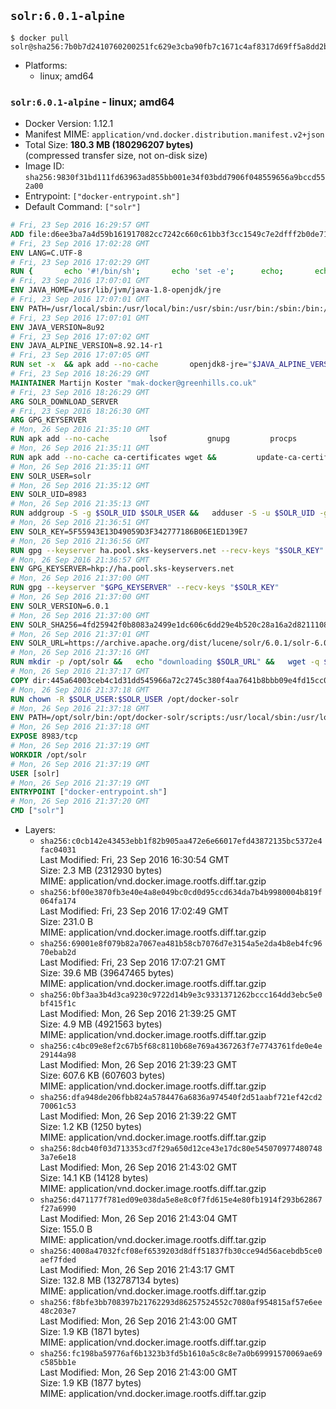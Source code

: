 ## `solr:6.0.1-alpine`

```console
$ docker pull solr@sha256:7b0b7d2410760200251fc629e3cba90fb7c1671c4af8317d69ff5a8dd2b6e01d
```

-	Platforms:
	-	linux; amd64

### `solr:6.0.1-alpine` - linux; amd64

-	Docker Version: 1.12.1
-	Manifest MIME: `application/vnd.docker.distribution.manifest.v2+json`
-	Total Size: **180.3 MB (180296207 bytes)**  
	(compressed transfer size, not on-disk size)
-	Image ID: `sha256:9830f31bd111fd63963ad855bb001e34f03bdd7906f048559656a9bccd552a00`
-	Entrypoint: `["docker-entrypoint.sh"]`
-	Default Command: `["solr"]`

```dockerfile
# Fri, 23 Sep 2016 16:29:57 GMT
ADD file:d6ee3ba7a4d59b161917082cc7242c660c61bb3f3cc1549c7e2dfff2b0de7104 in / 
# Fri, 23 Sep 2016 17:02:28 GMT
ENV LANG=C.UTF-8
# Fri, 23 Sep 2016 17:02:29 GMT
RUN { 		echo '#!/bin/sh'; 		echo 'set -e'; 		echo; 		echo 'dirname "$(dirname "$(readlink -f "$(which javac || which java)")")"'; 	} > /usr/local/bin/docker-java-home 	&& chmod +x /usr/local/bin/docker-java-home
# Fri, 23 Sep 2016 17:07:01 GMT
ENV JAVA_HOME=/usr/lib/jvm/java-1.8-openjdk/jre
# Fri, 23 Sep 2016 17:07:01 GMT
ENV PATH=/usr/local/sbin:/usr/local/bin:/usr/sbin:/usr/bin:/sbin:/bin:/usr/lib/jvm/java-1.8-openjdk/jre/bin:/usr/lib/jvm/java-1.8-openjdk/bin
# Fri, 23 Sep 2016 17:07:01 GMT
ENV JAVA_VERSION=8u92
# Fri, 23 Sep 2016 17:07:02 GMT
ENV JAVA_ALPINE_VERSION=8.92.14-r1
# Fri, 23 Sep 2016 17:07:05 GMT
RUN set -x 	&& apk add --no-cache 		openjdk8-jre="$JAVA_ALPINE_VERSION" 	&& [ "$JAVA_HOME" = "$(docker-java-home)" ]
# Fri, 23 Sep 2016 18:26:29 GMT
MAINTAINER Martijn Koster "mak-docker@greenhills.co.uk"
# Fri, 23 Sep 2016 18:26:29 GMT
ARG SOLR_DOWNLOAD_SERVER
# Fri, 23 Sep 2016 18:26:30 GMT
ARG GPG_KEYSERVER
# Mon, 26 Sep 2016 21:35:10 GMT
RUN apk add --no-cache         lsof         gnupg         procps         tar         bash
# Mon, 26 Sep 2016 21:35:11 GMT
RUN apk add --no-cache ca-certificates wget &&         update-ca-certificates
# Mon, 26 Sep 2016 21:35:11 GMT
ENV SOLR_USER=solr
# Mon, 26 Sep 2016 21:35:12 GMT
ENV SOLR_UID=8983
# Mon, 26 Sep 2016 21:35:13 GMT
RUN addgroup -S -g $SOLR_UID $SOLR_USER &&   adduser -S -u $SOLR_UID -g $SOLR_USER $SOLR_USER
# Mon, 26 Sep 2016 21:36:51 GMT
ENV SOLR_KEY=5F55943E13D49059D3F342777186B06E1ED139E7
# Mon, 26 Sep 2016 21:36:56 GMT
RUN gpg --keyserver ha.pool.sks-keyservers.net --recv-keys "$SOLR_KEY"
# Mon, 26 Sep 2016 21:36:57 GMT
ENV GPG_KEYSERVER=hkp://ha.pool.sks-keyservers.net
# Mon, 26 Sep 2016 21:37:00 GMT
RUN gpg --keyserver "$GPG_KEYSERVER" --recv-keys "$SOLR_KEY"
# Mon, 26 Sep 2016 21:37:00 GMT
ENV SOLR_VERSION=6.0.1
# Mon, 26 Sep 2016 21:37:00 GMT
ENV SOLR_SHA256=4fd25942f0b8083a2499e1dc606c6dd29e4b520c28a16a2d82111088126d43af
# Mon, 26 Sep 2016 21:37:01 GMT
ENV SOLR_URL=https://archive.apache.org/dist/lucene/solr/6.0.1/solr-6.0.1.tgz
# Mon, 26 Sep 2016 21:37:16 GMT
RUN mkdir -p /opt/solr &&   echo "downloading $SOLR_URL" &&   wget -q $SOLR_URL -O /opt/solr.tgz &&   echo "downloading $SOLR_URL.asc" &&   wget -q $SOLR_URL.asc -O /opt/solr.tgz.asc &&   echo "$SOLR_SHA256 */opt/solr.tgz" | sha256sum -c - &&   (>&2 ls -l /opt/solr.tgz /opt/solr.tgz.asc) &&   gpg --batch --verify /opt/solr.tgz.asc /opt/solr.tgz &&   tar -C /opt/solr --extract --file /opt/solr.tgz --strip-components=1 &&   rm /opt/solr.tgz* &&   rm -Rf /opt/solr/docs/ &&   mkdir -p /opt/solr/server/solr/lib /opt/solr/server/solr/mycores &&   sed -i -e 's/#SOLR_PORT=8983/SOLR_PORT=8983/' /opt/solr/bin/solr.in.sh &&   sed -i -e '/-Dsolr.clustering.enabled=true/ a SOLR_OPTS="$SOLR_OPTS -Dsun.net.inetaddr.ttl=60 -Dsun.net.inetaddr.negative.ttl=60"' /opt/solr/bin/solr.in.sh &&   chown -R $SOLR_USER:$SOLR_USER /opt/solr &&   mkdir /docker-entrypoint-initdb.d /opt/docker-solr/
# Mon, 26 Sep 2016 21:37:17 GMT
COPY dir:445a64003ceb4c1d31dd545966a72c2745c380f4aa7641b8bbb09e4fd15cc0f6 in /opt/docker-solr/scripts 
# Mon, 26 Sep 2016 21:37:18 GMT
RUN chown -R $SOLR_USER:$SOLR_USER /opt/docker-solr
# Mon, 26 Sep 2016 21:37:18 GMT
ENV PATH=/opt/solr/bin:/opt/docker-solr/scripts:/usr/local/sbin:/usr/local/bin:/usr/sbin:/usr/bin:/sbin:/bin:/usr/lib/jvm/java-1.8-openjdk/jre/bin:/usr/lib/jvm/java-1.8-openjdk/bin
# Mon, 26 Sep 2016 21:37:18 GMT
EXPOSE 8983/tcp
# Mon, 26 Sep 2016 21:37:19 GMT
WORKDIR /opt/solr
# Mon, 26 Sep 2016 21:37:19 GMT
USER [solr]
# Mon, 26 Sep 2016 21:37:19 GMT
ENTRYPOINT ["docker-entrypoint.sh"]
# Mon, 26 Sep 2016 21:37:20 GMT
CMD ["solr"]
```

-	Layers:
	-	`sha256:c0cb142e43453ebb1f82b905aa472e6e66017efd43872135bc5372e4fac04031`  
		Last Modified: Fri, 23 Sep 2016 16:30:54 GMT  
		Size: 2.3 MB (2312930 bytes)  
		MIME: application/vnd.docker.image.rootfs.diff.tar.gzip
	-	`sha256:bf00e3870fb3e40e4a8e049bc0cd0d95ccd634da7b4b9980004b819f064fa174`  
		Last Modified: Fri, 23 Sep 2016 17:02:49 GMT  
		Size: 231.0 B  
		MIME: application/vnd.docker.image.rootfs.diff.tar.gzip
	-	`sha256:69001e8f079b82a7067ea481b58cb7076d7e3154a5e2da4b8eb4fc9670ebab2d`  
		Last Modified: Fri, 23 Sep 2016 17:07:21 GMT  
		Size: 39.6 MB (39647465 bytes)  
		MIME: application/vnd.docker.image.rootfs.diff.tar.gzip
	-	`sha256:0bf3aa3b4d3ca9230c9722d14b9e3c9331371262bccc164dd3ebc5e0bf415f1c`  
		Last Modified: Mon, 26 Sep 2016 21:39:25 GMT  
		Size: 4.9 MB (4921563 bytes)  
		MIME: application/vnd.docker.image.rootfs.diff.tar.gzip
	-	`sha256:c4bc09e8ef2c67b5f68c8110b68e769a4367263f7e7743761fde0e4e29144a98`  
		Last Modified: Mon, 26 Sep 2016 21:39:23 GMT  
		Size: 607.6 KB (607603 bytes)  
		MIME: application/vnd.docker.image.rootfs.diff.tar.gzip
	-	`sha256:dfa948de206fbb824a5784476a6836a974540f2d51aabf721ef42cd270061c53`  
		Last Modified: Mon, 26 Sep 2016 21:39:22 GMT  
		Size: 1.2 KB (1250 bytes)  
		MIME: application/vnd.docker.image.rootfs.diff.tar.gzip
	-	`sha256:8dcb40f03d713353cd7f29a650d12ce43e17dc80e5450709774807483a7e6e18`  
		Last Modified: Mon, 26 Sep 2016 21:43:02 GMT  
		Size: 14.1 KB (14128 bytes)  
		MIME: application/vnd.docker.image.rootfs.diff.tar.gzip
	-	`sha256:d471177f781ed09e038da5e8e8c0f7fd615e4e80fb1914f293b62867f27a6990`  
		Last Modified: Mon, 26 Sep 2016 21:43:04 GMT  
		Size: 155.0 B  
		MIME: application/vnd.docker.image.rootfs.diff.tar.gzip
	-	`sha256:4008a47032fcf08ef6539203d8dff51837fb30cce94d56acebdb5ce0aef7fded`  
		Last Modified: Mon, 26 Sep 2016 21:43:17 GMT  
		Size: 132.8 MB (132787134 bytes)  
		MIME: application/vnd.docker.image.rootfs.diff.tar.gzip
	-	`sha256:f8bfe3bb708397b21762293d86257524552c7080af954815af57e6ee48c203e7`  
		Last Modified: Mon, 26 Sep 2016 21:43:00 GMT  
		Size: 1.9 KB (1871 bytes)  
		MIME: application/vnd.docker.image.rootfs.diff.tar.gzip
	-	`sha256:fc198ba59776af6b1323b3fd5b1610a5c8c8e7a0b69991570069ae69c585bb1e`  
		Last Modified: Mon, 26 Sep 2016 21:43:00 GMT  
		Size: 1.9 KB (1877 bytes)  
		MIME: application/vnd.docker.image.rootfs.diff.tar.gzip
